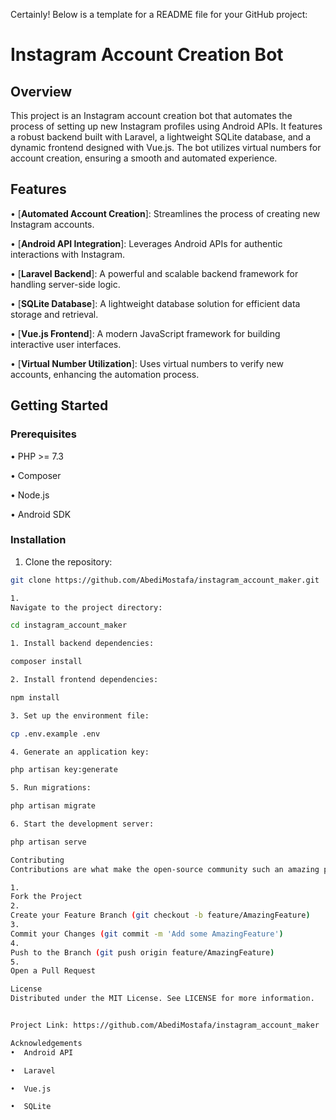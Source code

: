 Certainly! Below is a template for a README file for your GitHub project:

# Instagram Account Creation Bot

## Overview
This project is an Instagram account creation bot that automates the process of setting up new Instagram profiles using Android APIs. It features a robust backend built with Laravel, a lightweight SQLite database, and a dynamic frontend designed with Vue.js. The bot utilizes virtual numbers for account creation, ensuring a smooth and automated experience.

## Features
•  [**Automated Account Creation**]: Streamlines the process of creating new Instagram accounts.

•  [**Android API Integration**]: Leverages Android APIs for authentic interactions with Instagram.

•  [**Laravel Backend**]: A powerful and scalable backend framework for handling server-side logic.

•  [**SQLite Database**]: A lightweight database solution for efficient data storage and retrieval.

•  [**Vue.js Frontend**]: A modern JavaScript framework for building interactive user interfaces.

•  [**Virtual Number Utilization**]: Uses virtual numbers to verify new accounts, enhancing the automation process.


## Getting Started

### Prerequisites
•  PHP >= 7.3

•  Composer

•  Node.js

•  Android SDK


### Installation
1. Clone the repository:
```sh
git clone https://github.com/AbediMostafa/instagram_account_maker.git

1. 
Navigate to the project directory:

cd instagram_account_maker

1. Install backend dependencies:

composer install

2. Install frontend dependencies:

npm install

3. Set up the environment file:

cp .env.example .env

4. Generate an application key:

php artisan key:generate

5. Run migrations:

php artisan migrate

6. Start the development server:

php artisan serve

Contributing
Contributions are what make the open-source community such an amazing place to learn, inspire, and create. Any contributions you make are greatly appreciated.

1. 
Fork the Project
2. 
Create your Feature Branch (git checkout -b feature/AmazingFeature)
3. 
Commit your Changes (git commit -m 'Add some AmazingFeature')
4. 
Push to the Branch (git push origin feature/AmazingFeature)
5. 
Open a Pull Request

License
Distributed under the MIT License. See LICENSE for more information.


Project Link: https://github.com/AbediMostafa/instagram_account_maker

Acknowledgements
•  Android API

•  Laravel

•  Vue.js

•  SQLite

